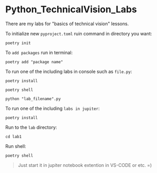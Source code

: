 # Python_TechnicalVision_Labs

There are my labs for "basics of technical vision" lessons.

To initialize new `pyproject.toml` ruin command in directory you want:

```
poetry init
```

To `add packages` run in terminal:

```
poetry add "package name"
```

To run one of the including labs in console such as `file.py`:

```
poetry install
```

```
poetry shell
```

```
python "lab_filename".py
```

To run one of the including `labs in jupiter`:

```
poetry install
```

Run to the `lab` directory:

```
cd lab1
```

Run shell:

```
poetry shell
```

> Just start it in jupiter notebook extention in VS-CODE or etc. =)
